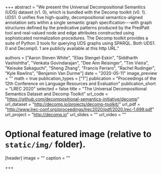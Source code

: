 +++
abstract = "We present the Universal Decompositional Semantics (UDS) dataset (v1. 0), which is bundled with the Decomp toolkit (v0. 1). UDS1. 0 unifies five high-quality, decompositional semantics-aligned annotation sets within a single semantic graph specification---with graph structures defined by the predicative patterns produced by the PredPatt tool and real-valued node and edge attributes constructed using sophisticated normalization procedures. The Decomp toolkit provides a suite of Python 3 tools for querying UDS graphs using SPARQL. Both UDS1. 0 and Decomp0. 1 are publicly available at this http URL."

authors = ["Aaron Steven White", "Elias Stengel-Eskin", "Siddharth Vashishtha", "Venkata Govindarajan", "Dee Ann Reisinger", "Tim Vieira", "Keisuke Sakaguchi", "Sheng Zhang", "Francis Ferraro", "Rachel Rudinger", "Kyle Rawlins", "Benjamin Van Durme"]
date = "2020-05-11"
image_preview = ""
math = true
publication_types = ["1"]
publication = "Proceedings of the 12th Conference on Language Resources and Evaluation"
publication_short = "LREC 2020"
selected = false
title = "The Universal Decompositional Semantics Dataset and Decomp Toolkit"
url_code = "https://github.com/decompositional-semantics-initiative/decomp"
url_dataset = "http://decomp.io/projects/decomp-toolkit/"
url_pdf = "http://www.lrec-conf.org/proceedings/lrec2020/pdf/2020.lrec-1.699.pdf"
url_project = "http://decomp.io"
url_slides = ""
url_video = ""


# Optional featured image (relative to `static/img/` folder).
[header]
image = ""
caption = ""

+++
